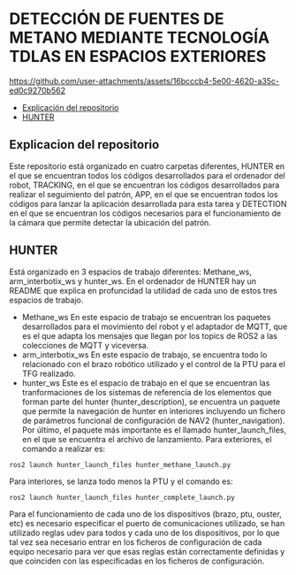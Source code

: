 # DETECCIÓN DE FUENTES DE METANO MEDIANTE TECNOLOGÍA TDLAS EN ESPACIOS EXTERIORES
https://github.com/user-attachments/assets/16bcccb4-5e00-4620-a35c-ed0c9270b562

- [Explicación del repositorio](#explicacion-del-repositorio)
- [HUNTER](#hunter)

## Explicacion del repositorio
Este repositorio está organizado en cuatro carpetas diferentes, HUNTER en el que se encuentran todos los códigos desarrollados para el ordenador del robot, TRACKING, en el que se encuentran los códigos desarrollados para realizar el seguimiento del patrón, APP, en el que se encuentran todos los códigos para lanzar la aplicación desarrollada para esta tarea y DETECTION en el que se encuentran los códigos necesarios para el funcionamiento de la cámara que permite detectar la ubicación del patrón.

## HUNTER
Está organizado en 3 espacios de trabajo diferentes: Methane_ws, arm_interbotix_ws y hunter_ws. En el ordenador de HUNTER hay un README que explica en profuncidad la utilidad de cada uno de estos tres espacios de trabajo.
- Methane_ws
En este espacio de trabajo se encuentran los paquetes desarrollados para el movimiento del robot y el adaptador de MQTT, que es el que adapta los mensajes que llegan por los topics de ROS2 a las colecciones de MQTT y viceversa.
- arm_interbotix_ws
En este espacio de trabajo, se encuentra todo lo relacionado con el brazo robótico utilizado y el control de la PTU para el TFG realizado.
- hunter_ws
Este es el espacio de trabajo en el que se encuentran las tranformaciones de los sistemas de referencia de los elementos que forman parte del hunter (hunter_description), se encuentra un paquete que permite la navegación de hunter en interiores incluyendo un fichero de parámetros funcional de configuración de NAV2 (hunter_navigation). Por último, el paquete más importante es el llamado hunter_launch_files, en el que se encuentra el archivo de lanzamiento. Para exteriores, el comando a realizar es:

```ros2 launch hunter_launch_files hunter_methane_launch.py```

Para interiores, se lanza todo menos la PTU y el comando es:

```ros2 launch hunter_launch_files hunter_complete_launch.py```

Para el funcionamiento de cada uno de los dispositivos (brazo, ptu, ouster, etc) es necesario especificar el puerto de comunicaciones utilizado, se han utilizado reglas udev para todos y cada uno de los dispositivos, por lo que tal vez sea necesario entrar en los ficheros de configuración de cada equipo necesario para ver que esas reglas están correctamente definidas y que coinciden con las especificadas en los ficheros de configuración.
